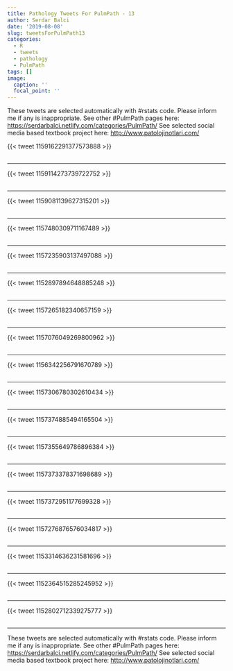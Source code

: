 ```yaml
---
title: Pathology Tweets For PulmPath - 13
author: Serdar Balci
date: '2019-08-08'
slug: tweetsForPulmPath13
categories:
  - R
  - tweets
  - pathology
  - PulmPath
tags: []
image:
  caption: ''
  focal_point: ''
---
```



These tweets are selected automatically with #rstats code. Please inform me if any is inappropriate.
See other #PulmPath pages here: https://serdarbalci.netlify.com/categories/PulmPath/ 
See selected social media based textbook project here: http://www.patolojinotlari.com/

{{< tweet 1159162291377573888 >}}
<br>
<br>
<hr>
{{< tweet 1159114273739722752 >}}
<br>
<br>
<hr>
{{< tweet 1159081139627315201 >}}
<br>
<br>
<hr>
{{< tweet 1157480309711167489 >}}
<br>
<br>
<hr>
{{< tweet 1157235903137497088 >}}
<br>
<br>
<hr>
{{< tweet 1152897894648885248 >}}
<br>
<br>
<hr>
{{< tweet 1157265182340657159 >}}
<br>
<br>
<hr>
{{< tweet 1157076049269800962 >}}
<br>
<br>
<hr>
{{< tweet 1156342256791670789 >}}
<br>
<br>
<hr>
{{< tweet 1157306780302610434 >}}
<br>
<br>
<hr>
{{< tweet 1157374885494165504 >}}
<br>
<br>
<hr>
{{< tweet 1157355649786896384 >}}
<br>
<br>
<hr>
{{< tweet 1157373378371698689 >}}
<br>
<br>
<hr>
{{< tweet 1157372951177699328 >}}
<br>
<br>
<hr>
{{< tweet 1157276876576034817 >}}
<br>
<br>
<hr>
{{< tweet 1153314636231581696 >}}
<br>
<br>
<hr>
{{< tweet 1152364515285245952 >}}
<br>
<br>
<hr>
{{< tweet 1152802712339275777 >}}
<br>
<br>
<hr>


These tweets are selected automatically with #rstats code. Please inform me if any is inappropriate.
See other #PulmPath pages here: https://serdarbalci.netlify.com/categories/PulmPath/ 
See selected social media based textbook project here: http://www.patolojinotlari.com/
